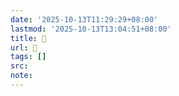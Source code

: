 ```yaml
---
date: '2025-10-13T11:29:29+08:00'
lastmod: '2025-10-13T13:04:51+08:00'
title: 󰡯
url: 󰡯
tags: []
src:
note:
---
```

